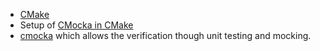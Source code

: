 * [CMake](https://cmake.org/)
* Setup of [CMocka in CMake](https://github.com/OlivierLDff/cmocka-cmake-example)
* [cmocka](https://cmocka.org) which allows the verification though unit testing and mocking.
